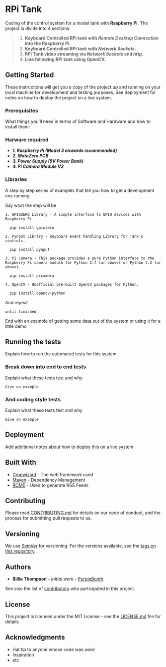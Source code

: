 # RPi Tank

Coding of the control system for a model tank with **Raspberry Pi**. 
The project is divide into 4 sections:

> 1. __Keyboard Controlled RPi tank with _Remote Desktop Connection_ into the Raspberry Pi.__
> 2. __Keyboard Controlled RPi tank with _Network Sockets_.__
> 3. __RPi Tank video streaming via _Network Sockets_ and _http_.__
> 4. __Line following RPi tank using **OpenCV**.__


## Getting Started

These instructions will get you a copy of the project up and running on your local machine for development and testing purposes. See deployment for notes on how to deploy the project on a live system.

### Prerequisites

What things you'll need in terms of Software and Hardware and how to install them:

### Harware required

- ***1. Raspberry Pi (Model 3 onwards recommended)***	
- ***2. MotoZero PCB***
- ***3. Power Supply (5V Power Bank)***
- ***4. Pi Camera Module V2***

### Libraries

A step by step series of examples that tell you how to get a development env running

Say what the step will be

```
1. GPIOZERO Library - A simple interface to GPIO devices with Raspberry Pi.

  pip install gpiozero
  
2. Pynput Library - Keyboard event handling Library for Tank's controls.
  
  pip install pynput
  
3. Pi Camera - This package provides a pure Python interface to the Raspberry Pi camera module for Python 2.7 (or above) or Python 3.2 (or above).  

  pip install picamera
  
4. OpenCV - Unofficial pre-built OpenCV packages for Python.

  pip install opencv-python
```

And repeat

```
until finished
```

End with an example of getting some data out of the system or using it for a little demo

## Running the tests

Explain how to run the automated tests for this system

### Break down into end to end tests

Explain what these tests test and why

```
Give an example
```

### And coding style tests

Explain what these tests test and why

```
Give an example
```

## Deployment

Add additional notes about how to deploy this on a live system

## Built With

* [Dropwizard](http://www.dropwizard.io/1.0.2/docs/) - The web framework used
* [Maven](https://maven.apache.org/) - Dependency Management
* [ROME](https://rometools.github.io/rome/) - Used to generate RSS Feeds

## Contributing

Please read [CONTRIBUTING.md](https://gist.github.com/PurpleBooth/b24679402957c63ec426) for details on our code of conduct, and the process for submitting pull requests to us.

## Versioning

We use [SemVer](http://semver.org/) for versioning. For the versions available, see the [tags on this repository](https://github.com/your/project/tags). 

## Authors

* **Billie Thompson** - *Initial work* - [PurpleBooth](https://github.com/PurpleBooth)

See also the list of [contributors](https://github.com/your/project/contributors) who participated in this project.

## License

This project is licensed under the MIT License - see the [LICENSE.md](LICENSE.md) file for details

## Acknowledgments

* Hat tip to anyone whose code was used
* Inspiration
* etc
